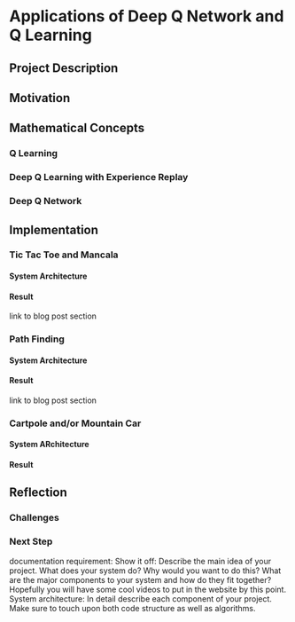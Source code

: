 # Applications of Deep Q Network and Q Learning
## Project Description
## Motivation
## Mathematical Concepts
### Q Learning
### Deep Q Learning with Experience Replay
### Deep Q Network
## Implementation
### Tic Tac Toe and Mancala
#### System Architecture
#### Result 
link to blog post section
### Path Finding
#### System Architecture
#### Result
link to blog post section 
### Cartpole and/or Mountain Car
#### System ARchitecture
#### Result
## Reflection
### Challenges
### Next Step

documentation requirement:
Show it off: Describe the main idea of your project. What does your system do? Why would you want to do this? What are the major components to your system and how do they fit together? Hopefully you will have some cool videos to put in the website by this point.
System architecture: In detail describe each component of your project. Make sure to touch upon both code structure as well as algorithms.
